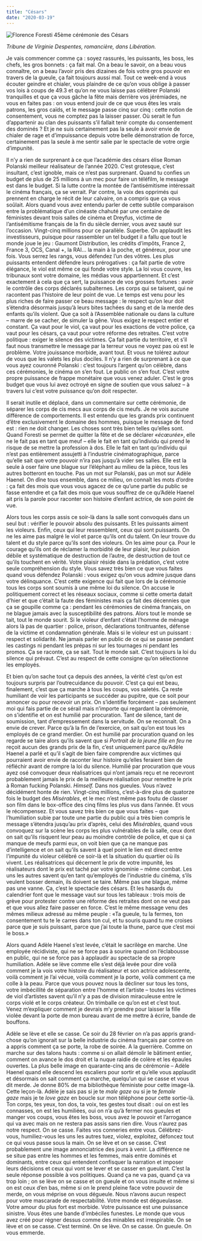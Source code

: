 ```yaml
---
title: "Césars"
date: "2020-03-19"
---
```


![Florence Foresti
45ème cérémonie des Césars](https://blog.atlant.is/wp-content/uploads/2020/03/florence-foresti.jpg)

_Tribune de Virginie Despentes, romancière, dans Libération._

Je vais commencer comme ça : soyez rassurés, les puissants, les boss, les chefs, les gros bonnets : ça fait mal. On a beau le savoir, on a beau vous connaître, on a beau l’avoir pris des dizaines de fois votre gros pouvoir en travers de la gueule, ça fait toujours aussi mal. Tout ce week-end à vous écouter geindre et chialer, vous plaindre de ce qu’on vous oblige à passer vos lois à coups de 49.3 et qu’on ne vous laisse pas célébrer Polanski tranquilles et que ça vous gâche la fête mais derrière vos jérémiades, ne vous en faites pas : on vous entend jouir de ce que vous êtes les vrais patrons, les gros caïds, et le message passe cinq sur cinq : cette notion de consentement, vous ne comptez pas la laisser passer. Où serait le fun d’appartenir au clan des puissants s’il fallait tenir compte du consentement des dominés ? Et je ne suis certainement pas la seule à avoir envie de chialer de rage et d’impuissance depuis votre belle démonstration de force, certainement pas la seule à me sentir salie par le spectacle de votre orgie d’impunité.

Il n’y a rien de surprenant à ce que l’académie des césars élise Roman Polanski meilleur réalisateur de l’année 2020. C’est grotesque, c’est insultant, c’est ignoble, mais ce n’est pas surprenant. Quand tu confies un budget de plus de 25 millions à un mec pour faire un téléfilm, le message est dans le budget. Si la lutte contre la montée de l’antisémitisme intéressait le cinéma français, ça se verrait. Par contre, la voix des opprimés qui prennent en charge le récit de leur calvaire, on a compris que ça vous soûlait. Alors quand vous avez entendu parler de cette subtile comparaison entre la problématique d’un cinéaste chahuté par une centaine de féministes devant trois salles de cinéma et Dreyfus, victime de l’antisémitisme français de la fin du siècle dernier, vous avez sauté sur l’occasion. Vingt-cinq millions pour ce parallèle. Superbe. On applaudit les investisseurs, puisque pour rassembler un tel budget il a fallu que tout le monde joue le jeu : Gaumont Distribution, les crédits d’impôts, France 2, France 3, OCS, Canal +, la RAI… la main à la poche, et généreux, pour une fois. Vous serrez les rangs, vous défendez l’un des vôtres. Les plus puissants entendent défendre leurs prérogatives : ça fait partie de votre élégance, le viol est même ce qui fonde votre style. La loi vous couvre, les tribunaux sont votre domaine, les médias vous appartiennent. Et c’est exactement à cela que ça sert, la puissance de vos grosses fortunes : avoir le contrôle des corps déclarés subalternes. Les corps qui se taisent, qui ne racontent pas l’histoire de leur point de vue. Le temps est venu pour les plus riches de faire passer ce beau message : le respect qu’on leur doit s’étendra désormais jusqu’à leurs bites tachées du sang et de la merde des enfants qu’ils violent. Que ça soit à l’Assemblée nationale ou dans la culture – marre de se cacher, de simuler la gêne. Vous exigez le respect entier et constant. Ça vaut pour le viol, ça vaut pour les exactions de votre police, ça vaut pour les césars, ça vaut pour votre réforme des retraites. C’est votre politique : exiger le silence des victimes. Ça fait partie du territoire, et s’il faut nous transmettre le message par la terreur vous ne voyez pas où est le problème. Votre jouissance morbide, avant tout. Et vous ne tolérez autour de vous que les valets les plus dociles. Il n’y a rien de surprenant à ce que vous ayez couronné Polanski : c’est toujours l’argent qu’on célèbre, dans ces cérémonies, le cinéma on s’en fout. Le public on s’en fout. C’est votre propre puissance de frappe monétaire que vous venez aduler. C’est le gros budget que vous lui avez octroyé en signe de soutien que vous saluez – à travers lui c’est votre puissance qu’on doit respecter.

Il serait inutile et déplacé, dans un commentaire sur cette cérémonie, de séparer les corps de cis mecs aux corps de cis meufs. Je ne vois aucune différence de comportements. Il est entendu que les grands prix continuent d’être exclusivement le domaine des hommes, puisque le message de fond est : rien ne doit changer. Les choses sont très bien telles qu’elles sont. Quand Foresti se permet de quitter la fête et de se déclarer _«écœurée»_, elle ne le fait pas en tant que meuf – elle le fait en tant qu’individu qui prend le risque de se mettre la profession à dos. Elle le fait en tant qu’individu qui n’est pas entièrement assujetti à l’industrie cinématographique, parce qu’elle sait que votre pouvoir n’ira pas jusqu’à vider ses salles. Elle est la seule à oser faire une blague sur l’éléphant au milieu de la pièce, tous les autres botteront en touche. Pas un mot sur Polanski, pas un mot sur Adèle Haenel. On dîne tous ensemble, dans ce milieu, on connaît les mots d’ordre : ça fait des mois que vous vous agacez de ce qu’une partie du public se fasse entendre et ça fait des mois que vous souffrez de ce qu’Adèle Haenel ait pris la parole pour raconter son histoire d’enfant actrice, de son point de vue.

Alors tous les corps assis ce soir-là dans la salle sont convoqués dans un seul but : vérifier le pouvoir absolu des puissants. Et les puissants aiment les violeurs. Enfin, ceux qui leur ressemblent, ceux qui sont puissants. On ne les aime pas malgré le viol et parce qu’ils ont du talent. On leur trouve du talent et du style parce qu’ils sont des violeurs. On les aime pour ça. Pour le courage qu’ils ont de réclamer la morbidité de leur plaisir, leur pulsion débile et systématique de destruction de l’autre, de destruction de tout ce qu’ils touchent en vérité. Votre plaisir réside dans la prédation, c’est votre seule compréhension du style. Vous savez très bien ce que vous faites quand vous défendez Polanski : vous exigez qu’on vous admire jusque dans votre délinquance. C’est cette exigence qui fait que lors de la cérémonie tous les corps sont soumis à une même loi du silence. On accuse le politiquement correct et les réseaux sociaux, comme si cette omerta datait d’hier et que c’était la faute des féministes mais ça fait des décennies que ça se goupille comme ça : pendant les cérémonies de cinéma français, on ne blague jamais avec la susceptibilité des patrons. Alors tout le monde se tait, tout le monde sourit. Si le violeur d’enfant c’était l’homme de ménage alors là pas de quartier : police, prison, déclarations tonitruantes, défense de la victime et condamnation générale. Mais si le violeur est un puissant : respect et solidarité. Ne jamais parler en public de ce qui se passe pendant les castings ni pendant les prépas ni sur les tournages ni pendant les promos. Ça se raconte, ça se sait. Tout le monde sait. C’est toujours la loi du silence qui prévaut. C’est au respect de cette consigne qu’on sélectionne les employés.

Et bien qu’on sache tout ça depuis des années, la vérité c’est qu’on est toujours surpris par l’outrecuidance du pouvoir. C’est ça qui est beau, finalement, c’est que ça marche à tous les coups, vos saletés. Ça reste humiliant de voir les participants se succéder au pupitre, que ce soit pour annoncer ou pour recevoir un prix. On s’identifie forcément – pas seulement moi qui fais partie de ce sérail mais n’importe qui regardant la cérémonie, on s’identifie et on est humilié par procuration. Tant de silence, tant de soumission, tant d’empressement dans la servitude. On se reconnaît. On a envie de crever. Parce qu’à la fin de l’exercice, on sait qu’on est tous les employés de ce grand merdier. On est humilié par procuration quand on les regarde se taire alors qu’ils savent que si _Portrait de la jeune fille en feu_ ne reçoit aucun des grands prix de la fin, c’est uniquement parce qu’Adèle Haenel a parlé et qu’il s’agit de bien faire comprendre aux victimes qui pourraient avoir envie de raconter leur histoire qu’elles feraient bien de réfléchir avant de rompre la loi du silence. Humilié par procuration que vous ayez osé convoquer deux réalisatrices qui n’ont jamais reçu et ne recevront probablement jamais le prix de la meilleure réalisation pour remettre le prix à Roman fucking Polanski. _Himself._ Dans nos gueules. Vous n’avez décidément honte de rien. Vingt-cinq millions, c’est-à-dire plus de quatorze fois le budget des _Misérables_, et le mec n’est même pas foutu de classer son film dans le box-office des cinq films les plus vus dans l’année. Et vous le récompensez. Et vous savez très bien ce que vous faites – que l’humiliation subie par toute une partie du public qui a très bien compris le message s’étendra jusqu’au prix d’après, celui des _Misérables_, quand vous convoquez sur la scène les corps les plus vulnérables de la salle, ceux dont on sait qu’ils risquent leur peau au moindre contrôle de police, et que si ça manque de meufs parmi eux, on voit bien que ça ne manque pas d’intelligence et on sait qu’ils savent à quel point le lien est direct entre l’impunité du violeur célébré ce soir-là et la situation du quartier où ils vivent. Les réalisatrices qui décernent le prix de votre impunité, les réalisateurs dont le prix est taché par votre ignominie – même combat. Les uns les autres savent qu’en tant qu’employés de l’industrie du cinéma, s’ils veulent bosser demain, ils doivent se taire. Même pas une blague, même pas une vanne. Ça, c’est le spectacle des césars. Et les hasards du calendrier font que le message vaut sur tous les tableaux : trois mois de grève pour protester contre une réforme des retraites dont on ne veut pas et que vous allez faire passer en force. C’est le même message venu des mêmes milieux adressé au même peuple : «Ta gueule, tu la fermes, ton consentement tu te le carres dans ton cul, et tu souris quand tu me croises parce que je suis puissant, parce que j’ai toute la thune, parce que c’est moi le boss.»

Alors quand Adèle Haenel s’est levée, c’était le sacrilège en marche. Une employée récidiviste, qui ne se force pas à sourire quand on l’éclabousse en public, qui ne se force pas à applaudir au spectacle de sa propre humiliation. Adèle se lève comme elle s’est déjà levée pour dire voilà comment je la vois votre histoire du réalisateur et son actrice adolescente, voilà comment je l’ai vécue, voilà comment je la porte, voilà comment ça me colle à la peau. Parce que vous pouvez nous la décliner sur tous les tons, votre imbécillité de séparation entre l’homme et l’artiste – toutes les victimes de viol d’artistes savent qu’il n’y a pas de division miraculeuse entre le corps violé et le corps créateur. On trimballe ce qu’on est et c’est tout. Venez m’expliquer comment je devrais m’y prendre pour laisser la fille violée devant la porte de mon bureau avant de me mettre à écrire, bande de bouffons.

Adèle se lève et elle se casse. Ce soir du 28 février on n’a pas appris grand-chose qu’on ignorait sur la belle industrie du cinéma français par contre on a appris comment ça se porte, la robe de soirée. A la guerrière. Comme on marche sur des talons hauts : comme si on allait démolir le bâtiment entier, comment on avance le dos droit et la nuque raidie de colère et les épaules ouvertes. La plus belle image en quarante-cinq ans de cérémonie – Adèle Haenel quand elle descend les escaliers pour sortir et qu’elle vous applaudit et désormais on sait comment ça marche, quelqu’un qui se casse et vous dit merde. Je donne 80% de ma bibliothèque féministe pour cette image-là. Cette leçon-là. Adèle je sais pas si je te _male gaze_ ou si je te _female gaze_ mais je te _love gaze_ en boucle sur mon téléphone pour cette sortie-là. Ton corps, tes yeux, ton dos, ta voix, tes gestes tout disait : oui on est les connasses, on est les humiliées, oui on n’a qu’à fermer nos gueules et manger vos coups, vous êtes les boss, vous avez le pouvoir et l’arrogance qui va avec mais on ne restera pas assis sans rien dire. Vous n’aurez pas notre respect. On se casse. Faites vos conneries entre vous. Célébrez-vous, humiliez-vous les uns les autres tuez, violez, exploitez, défoncez tout ce qui vous passe sous la main. On se lève et on se casse. C’est probablement une image annonciatrice des jours à venir. La différence ne se situe pas entre les hommes et les femmes, mais entre dominés et dominants, entre ceux qui entendent confisquer la narration et imposer leurs décisions et ceux qui vont se lever et se casser en gueulant. C’est la seule réponse possible à vos politiques. Quand ça ne va pas, quand ça va trop loin ; on se lève on se casse et on gueule et on vous insulte et même si on est ceux d’en bas, même si on le prend pleine face votre pouvoir de merde, on vous méprise on vous dégueule. Nous n’avons aucun respect pour votre mascarade de respectabilité. Votre monde est dégueulasse. Votre amour du plus fort est morbide. Votre puissance est une puissance sinistre. Vous êtes une bande d’imbéciles funestes. Le monde que vous avez créé pour régner dessus comme des minables est irrespirable. On se lève et on se casse. C’est terminé. On se lève. On se casse. On gueule. On vous emmerde.
